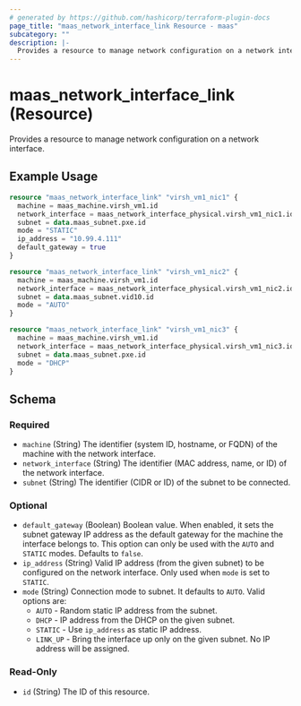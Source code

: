 ```yaml
---
# generated by https://github.com/hashicorp/terraform-plugin-docs
page_title: "maas_network_interface_link Resource - maas"
subcategory: ""
description: |-
  Provides a resource to manage network configuration on a network interface.
---
```


# maas_network_interface_link (Resource)

Provides a resource to manage network configuration on a network interface.

## Example Usage

```terraform
resource "maas_network_interface_link" "virsh_vm1_nic1" {
  machine = maas_machine.virsh_vm1.id
  network_interface = maas_network_interface_physical.virsh_vm1_nic1.id
  subnet = data.maas_subnet.pxe.id
  mode = "STATIC"
  ip_address = "10.99.4.111"
  default_gateway = true
}

resource "maas_network_interface_link" "virsh_vm1_nic2" {
  machine = maas_machine.virsh_vm1.id
  network_interface = maas_network_interface_physical.virsh_vm1_nic2.id
  subnet = data.maas_subnet.vid10.id
  mode = "AUTO"
}

resource "maas_network_interface_link" "virsh_vm1_nic3" {
  machine = maas_machine.virsh_vm1.id
  network_interface = maas_network_interface_physical.virsh_vm1_nic3.id
  subnet = data.maas_subnet.pxe.id
  mode = "DHCP"
}
```

<!-- schema generated by tfplugindocs -->
## Schema

### Required

- `machine` (String) The identifier (system ID, hostname, or FQDN) of the machine with the network interface.
- `network_interface` (String) The identifier (MAC address, name, or ID) of the network interface.
- `subnet` (String) The identifier (CIDR or ID) of the subnet to be connected.

### Optional

- `default_gateway` (Boolean) Boolean value. When enabled, it sets the subnet gateway IP address as the default gateway for the machine the interface belongs to. This option can only be used with the `AUTO` and `STATIC` modes. Defaults to `false`.
- `ip_address` (String) Valid IP address (from the given subnet) to be configured on the network interface. Only used when `mode` is set to `STATIC`.
- `mode` (String) Connection mode to subnet. It defaults to `AUTO`. Valid options are:
	* `AUTO` - Random static IP address from the subnet.
	* `DHCP` - IP address from the DHCP on the given subnet.
	* `STATIC` - Use `ip_address` as static IP address.
	* `LINK_UP` - Bring the interface up only on the given subnet. No IP address will be assigned.

### Read-Only

- `id` (String) The ID of this resource.


